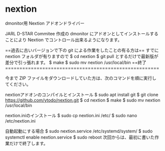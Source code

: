 # nextion
dmonitor用 Nextion アドオンドライバー

JARL D-STAR Commitee 作成の dmonitor にアドオンとしてインストールすることにより Nextion でコントロール出来るようになります。

==過去に古いバージョンで下の git による作業をしたことの有る方は==
すでに nextion フォルダが有りますので
$ cd nextion
$ git pull
とするだけで最新版が差分で引っ張れます。
$ make
$ sudo mv nextion /usr/local/bin
==終了======================================================

今まで ZIP ファイルをダウンロードしていた方は、次のコマンドを順に実行してください。

nextionアドオンのコンパイルとインストール
$ sudo apt install git
$ git clone https://github.com/ytodo/nextion.git
$ cd nextion
$ make
$ sudo mv nextion /usr/local/bin

nextion.iniのインストール
$ sudo cp nextion.ini /etc/
$ sudo nano /etc/nextion.ini

自動起動にする場合
$ sudo nextion.service /etc/systemd/system/
$ sudo systemctl enable nextion.service
$ sudo reboot
次回からは、最初に書いた作業だけで終了します。
